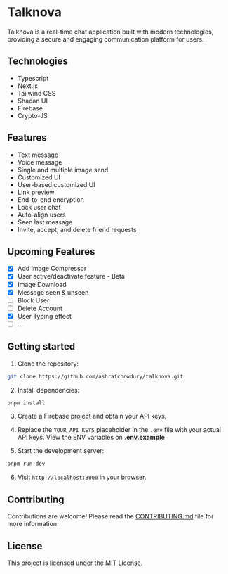 # Talknova

Talknova is a real-time chat application built with modern technologies, providing a secure and engaging communication platform for users.

## Technologies

- Typescript
- Next.js
- Tailwind CSS
- Shadan UI
- Firebase
- Crypto-JS

## Features

- Text message
- Voice message
- Single and multiple image send
- Customized UI
- User-based customized UI
- Link preview
- End-to-end encryption
- Lock user chat
- Auto-align users
- Seen last message
- Invite, accept, and delete friend requests

## Upcoming Features

- [x] Add Image Compressor
- [x] User active/deactivate feature - Beta
- [x] Image Download
- [x] Message seen & unseen
- [ ] Block User
- [ ] Delete Account
- [x] User Typing effect
- [ ] ...

## Getting started

1. Clone the repository:

```bash
git clone https://github.com/ashrafchowdury/talknova.git
```

2. Install dependencies:

```bash
pnpm install
```

3. Create a Firebase project and obtain your API keys.

4. Replace the `YOUR_API_KEYS` placeholder in the `.env` file with your actual API keys. View the ENV variables on **.env.example**

5. Start the development server:

```bash
pnpm run dev
```

6. Visit `http://localhost:3000` in your browser.

## Contributing

Contributions are welcome! Please read the [CONTRIBUTING.md](https://github.com/ashrafchowdury/talknova/CONTRIBUTING.md) file for more information.

## License

This project is licensed under the [MIT License](https://opensource.org/licenses/MIT).

